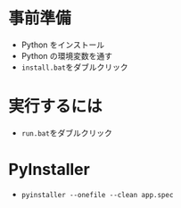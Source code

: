 # 事前準備

* Python をインストール
* Python の環境変数を通す
* `install.bat`をダブルクリック

# 実行するには

* `run.bat`をダブルクリック

# PyInstaller

* `pyinstaller --onefile --clean app.spec`
